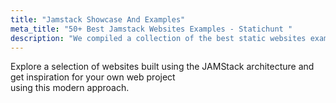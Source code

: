 ```yaml
---
title: "Jamstack Showcase And Examples"
meta_title: "50+ Best Jamstack Websites Examples - Statichunt " 
description: "We compiled a collection of the best static websites examples to provide you with an overview and inspiration for the capabilities of the Jamstack technology"
---
```



Explore a selection of websites built using the JAMStack architecture and get inspiration for your own web project <br/> using this modern approach.